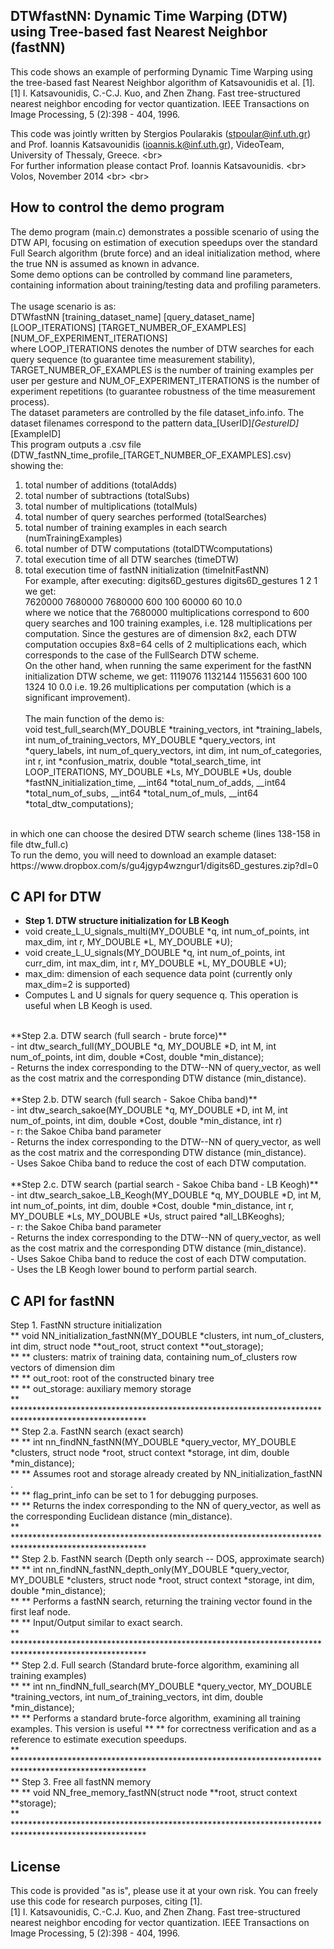 ## DTWfastNN: Dynamic Time Warping (DTW) using Tree-based fast Nearest Neighbor (fastNN)
This code shows an example of performing Dynamic Time Warping using the tree-based fast Nearest Neighbor algorithm of Katsavounidis et al. [1].  <br/>
[1] I. Katsavounidis, C.-C.J. Kuo, and Zhen Zhang. Fast tree-structured nearest neighbor encoding for vector quantization. 
IEEE Transactions on Image Processing, 5 (2):398 - 404, 1996.

This code was jointly written by Stergios Poularakis (stpoular@inf.uth.gr) and
Prof. Ioannis Katsavounidis (ioannis.k@inf.uth.gr), VideoTeam, University of Thessaly, Greece. <br\> <br/>
For further information please contact Prof. Ioannis Katsavounidis. <br\> <br/>
Volos, November 2014 <br\> <br\>


## How to control the demo program
The demo program (main.c) demonstrates a possible scenario of using the DTW API, focusing on estimation of execution speedups over 
the standard Full Search algorithm (brute force) and an ideal initialization method, where the true NN is assumed as known in advance.
<br />
Some demo options can be controlled by command line parameters, containing information about training/testing data and profiling parameters. 
<br /><br />
The usage scenario is as:<br />
DTWfastNN [training_dataset_name] [query_dataset_name] [LOOP_ITERATIONS] [TARGET_NUMBER_OF_EXAMPLES] [NUM_OF_EXPERIMENT_ITERATIONS]
<br />
where LOOP_ITERATIONS denotes the number of DTW searches for each query sequence (to guarantee time measurement stability), 
TARGET_NUMBER_OF_EXAMPLES is the number of training examples per user per gesture and NUM_OF_EXPERIMENT_ITERATIONS is the number of experiment 
repetitions (to guarantee robustness of the time measurement process).
<br />
The dataset parameters are controlled by the file dataset_info.info. The dataset filenames correspond to the pattern data_[UserID]_[GestureID]_[ExampleID]
<br />
This program outputs a .csv file (DTW_fastNN_time_profile_[TARGET_NUMBER_OF_EXAMPLES].csv) showing the:<br />
1. total number of additions (totalAdds)<br />
2. total number of subtractions (totalSubs)<br />
3. total number of multiplications (totalMuls)<br />
4. total number of query searches performed (totalSearches)<br />
5. total number of training examples in each search (numTrainingExamples)<br />
6. total number of DTW computations (totalDTWcomputations)<br />
7. total execution time of all DTW searches (timeDTW)<br />
8. total execution time of fastNN initialization (timeInitFastNN)<br />
For example, after executing: digits6D_gestures digits6D_gestures 1 2 1 we get:<br />
7620000 7680000 7680000 600 100 60000 60 10.0<br />
where we notice that the 7680000 multiplications correspond to 600 query searches and 100 training examples,
i.e. 128 multiplications per computation. Since the gestures are of dimension 8x2,
each DTW computation occupies 8x8=64 cells of 2 multiplications each, which corresponds
to the case of the FullSearch DTW scheme. <br />
On the other hand, when running the same experiment for the fastNN initialization DTW scheme, 
we get: 1119076 1132144 1155631 600 100 1324 10 0.0
i.e. 19.26 multiplications per computation (which is a significant improvement).
<br /><br />
The main function of the demo is: <br />
void test_full_search(MY_DOUBLE *training_vectors, int *training_labels, int num_of_training_vectors, MY_DOUBLE *query_vectors, int *query_labels, int num_of_query_vectors, int dim, int num_of_categories, int r, int *confusion_matrix, double *total_search_time, int LOOP_ITERATIONS, MY_DOUBLE *Ls, MY_DOUBLE *Us, double *fastNN_initialization_time, __int64 *total_num_of_adds, __int64 *total_num_of_subs, __int64 *total_num_of_muls, __int64 *total_dtw_computations);
<br />
in which one can choose the desired DTW search scheme (lines 138-158 in file dtw_full.c) <br />
To run the demo, you will need to download an example dataset: https://www.dropbox.com/s/gu4jgyp4wzngur1/digits6D_gestures.zip?dl=0


## C API for DTW
- **Step 1. DTW structure initialization for LB Keogh** <br/>
- void create_L_U_signals_multi(MY_DOUBLE *q, int num_of_points, int max_dim, int r, MY_DOUBLE *L, MY_DOUBLE *U); <br/>
- void create_L_U_signals(MY_DOUBLE *q, int num_of_points, int curr_dim, int max_dim, int r, MY_DOUBLE *L, MY_DOUBLE *U); <br/>
- max_dim: dimension of each sequence data point (currently only max_dim=2 is supported) <br/>
- Computes L and U signals for query sequence q. This operation is useful when LB Keogh is used. <br/>
<br/>
**Step 2.a. DTW search (full search - brute force)** <br/>
- int dtw_search_full(MY_DOUBLE *q, MY_DOUBLE *D, int M, int num_of_points, int dim, double *Cost, double *min_distance); <br/>
- Returns the index corresponding to the DTW--NN of query_vector, as well as the cost matrix and the corresponding DTW distance (min_distance). <br/>
<br/>
**Step 2.b. DTW search (full search - Sakoe Chiba band)** <br/>
- int dtw_search_sakoe(MY_DOUBLE *q, MY_DOUBLE *D, int M, int num_of_points, int dim, double *Cost, double *min_distance, int r) <br/>
- r: the Sakoe Chiba band parameter <br/>
- Returns the index corresponding to the DTW--NN of query_vector, as well as the cost matrix and the corresponding DTW distance (min_distance). <br/>
- Uses Sakoe Chiba band to reduce the cost of each DTW computation. <br/>
<br/>
**Step 2.c. DTW search (partial search - Sakoe Chiba band - LB Keogh)** <br/>
- int dtw_search_sakoe_LB_Keogh(MY_DOUBLE *q, MY_DOUBLE *D, int M, int num_of_points, int dim, double *Cost, double *min_distance, int r, MY_DOUBLE *Ls, MY_DOUBLE *Us, struct paired *all_LBKeoghs); <br/>
- r: the Sakoe Chiba band parameter <br/>
- Returns the index corresponding to the DTW--NN of query_vector, as well as the cost matrix and the corresponding DTW distance (min_distance). <br/>
- Uses Sakoe Chiba band to reduce the cost of each DTW computation. <br/>
- Uses the LB Keogh lower bound to perform partial search. <br/>


## C API for fastNN
Step 1. FastNN structure initialization <br/>
** void NN_initialization_fastNN(MY_DOUBLE *clusters, int num_of_clusters, int dim, struct node **out_root, struct context **out_storage); <br/>
** ** clusters: matrix of training data, containing num_of_clusters row vectors of dimension dim <br/>
** ** out_root: root of the constructed binary tree <br/>
** ** out_storage: auxiliary memory storage <br/>
** ****************************************************************************************************** <br/>
** Step 2.a. FastNN search (exact search) <br/>
** ** int nn_findNN_fastNN(MY_DOUBLE *query_vector, MY_DOUBLE *clusters, struct node *root, struct context *storage, int dim, double *min_distance); <br/>
** ** Assumes root and storage already created by NN_initialization_fastNN . <br/>
** ** flag_print_info can be set to 1 for debugging purposes. <br/>
** ** Returns the index corresponding to the NN of query_vector, as well as the corresponding Euclidean distance (min_distance). <br/>
** ****************************************************************************************************** <br/>
** Step 2.b. FastNN search (Depth only search -- DOS, approximate search) <br/>
** ** int nn_findNN_fastNN_depth_only(MY_DOUBLE *query_vector, MY_DOUBLE *clusters, struct node *root, struct context *storage, int dim, double *min_distance); <br/>
** ** Performs a fastNN search, returning the training vector found in the first leaf node. <br/>
** ** Input/Output similar to exact search. <br/>
** ****************************************************************************************************** <br/>
** Step 2.d. Full search (Standard brute-force algorithm, examining all training examples) <br/>
** ** int nn_findNN_full_search(MY_DOUBLE *query_vector, MY_DOUBLE *training_vectors, int num_of_training_vectors, int dim, double *min_distance); <br/>
** ** Performs a standard brute-force algorithm, examining all training examples. This version is useful
** ** for correctness verification and as a reference to estimate execution speedups. <br/>
** ****************************************************************************************************** <br/>
** Step 3. Free all fastNN memory <br/>
** ** void NN_free_memory_fastNN(struct node **root, struct context **storage); <br/>
** ****************************************************************************************************** <br/>

## License
This code is provided "as is", please use it at your own risk. You can freely use this code for research purposes, citing [1]. <br/>
[1] I. Katsavounidis, C.-C.J. Kuo, and Zhen Zhang. Fast tree-structured nearest neighbor encoding for vector quantization. IEEE Transactions on Image Processing, 5 (2):398 - 404, 1996.


